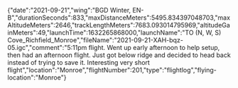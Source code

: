 {"date":"2021-09-21","wing":"BGD Winter, EN-B","durationSeconds":833,"maxDistanceMeters":5495.834397048703,"maxAltitudeMeters":2646,"trackLengthMeters":7683.093014795969,"altitudeGainMeters":49,"launchTime":1632265868000,"launchName":"TO (N, W, S) Cove_Richfield_Monroe","fileName":"2021-09-21-XAH-bqz-05.igc","comment":"5:11pm flight.  Went up early afternoon to help setup, then had an afternoon flight.  Just got below ridge and decided to head back instead of trying to save it.  Interesting very short flight","location":"Monroe","flightNumber":201,"type":"flightlog","flying-location":"Monroe"}
